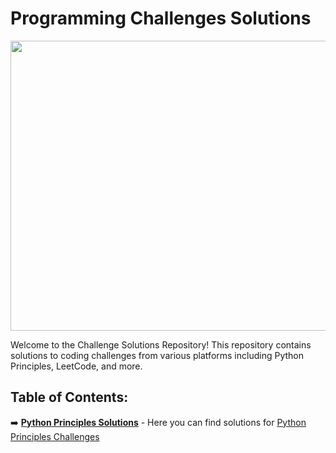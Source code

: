 # Programming Challenges Solutions

<img src="https://github.com/pgnikolov/python-programming-challenges-/assets/151896883/5a9bb4a3-0009-437d-8501-ec31a23f0642" width="828" height="464"/>

Welcome to the Challenge Solutions Repository! This repository contains solutions to coding challenges from various platforms including Python Principles, LeetCode, and more.

## Table of Contents:

:arrow_right: [**Python Principles Solutions**](https://github.com/pgnikolov/python-programming-challenges-/tree/main/python-principles) - Here you can find solutions for [Python Principles Challenges](https://pythonprinciples.com/challenges/)
